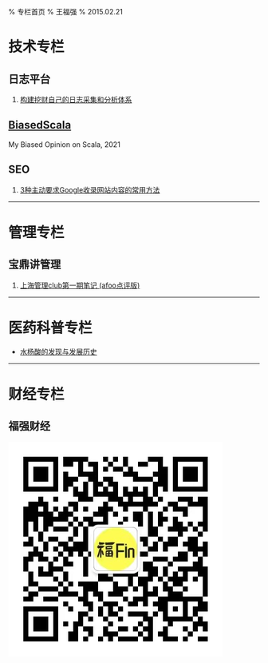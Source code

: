 % 专栏首页
% 王福强
% 2015.02.21


# 技术专栏

## 日志平台

1. [构建挖财自己的日志采集和分析体系](columns/tec/logging-platform-spec.html)

## [BiasedScala](https://biasedscala.github.io/)

My Biased Opinion on Scala, 2021

## SEO

1. [3种主动要求Google收录网站内容的常用方法](columns/seo/three-ways-to-submit-sitemap.html)


---

# 管理专栏

## 宝鼎讲管理

1. [上海管理club第一期笔记 (afoo点评版)](columns/mgt/2015-02-02-上海管理club第一期笔记.html)


---

# 医药科普专栏

- [水杨酸的发现与发展历史](columns/med/水杨酸的发现与发展历史.html)


---

# 财经专栏

## 福强财经

![](images/fqfin.jpg)



